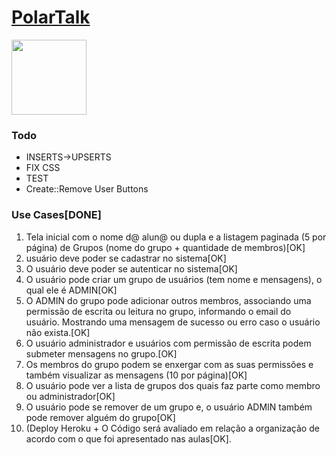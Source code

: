 # [PolarTalk](https://polartalk.herokuapp.com/)

<img style="width:120px" src="https://github.com/Chipskein/PolarTalk/blob/main/public/imgs/icon.png">

### Todo
 * INSERTS->UPSERTS
 * FIX CSS
 * TEST
 * Create::Remove User Buttons


### Use Cases[DONE]
1. Tela inicial com o nome d@ alun@ ou dupla e a listagem paginada (5 por página) de Grupos (nome do grupo + quantidade de membros)[OK]
2. usuário deve poder se cadastrar no sistema[OK]
3. O usuário deve poder se autenticar no sistema[OK]
4. O usuário pode criar um grupo de usuários (tem nome e mensagens), o qual ele é ADMIN[OK]
5. O ADMIN do grupo pode adicionar outros membros, associando uma permissão de escrita ou leitura no grupo, informando o email do usuário. Mostrando uma mensagem de sucesso ou erro caso o usuário não exista.[OK]
6. O usuário administrador e usuários com permissão de escrita podem submeter mensagens no grupo.[OK]
7. Os membros do grupo podem se enxergar com as suas permissões e também visualizar as mensagens (10 por página)[OK]
8. O usuário pode ver a lista de grupos dos quais faz parte como membro ou administrador[OK]
9. O usuário pode se remover de um grupo e, o usuário ADMIN também pode remover alguém do grupo[OK]
10. (Deploy Heroku + O Código será avaliado em relação a organização de acordo com o que foi apresentado nas aulas[OK].
